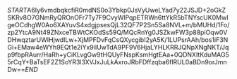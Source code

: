 $START$A6Iy6vmdbqkcfiR0mdNS0o3Ybkp0JsVyUweLYad7y22JSJD+2oGkZSKRv8O7GNmRyQROnOFr7Ty7F9CvyWlPqpETRWn6ttYkR5bTNYscUK0MwIgeOCdhgW0Ao6XAYuvS4xdgjpsesQjL32QF7P2Sn5Sa8NVL+m/bMUHd/1Fo/zp2YtcA9Nt49ZNxceTBWtCKOdSs59Q/MQcRnYg0JSZkwFW3p88piOqw0VDHwqztarUWIHjwdILw+XjMPFDvFqCsQXycgibI2yA5K/1LUPsrAAh/bos1iF3NGi+EMaw4eWYh9EQt1e2iYx9iIUwTdA9PF9V6HjaLYHLKRRJQNpXNgNKT/Jqp9fbpRAurr/HaRh+yCiKLvgGw9tHQUyFNspKsmHgtEAa+0QDNXItKduMAG55rCqY+BaTsEF2Z1SoYR3l3XVJxJuLkAxroJRbFDffzqba6flRUL0aBDn9orJmnDw==$END$